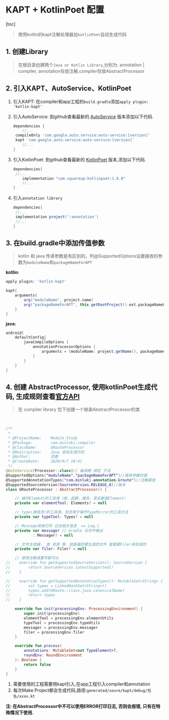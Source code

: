 # KAPT + KotlinPoet 配置

[toc]

> 使用kotlin的kapt注解处理器加`kotlinPoet`自动生成代码

## 1. 创建Library

> 在根目录创建两个`Java or Kotlin Library`,分别为: annotation | compiler, annotation存放注解,compiler存放AbstractProcessor

## 2. 引入KAPT、AutoService、KotlinPoet

1. 引入KAPT: 在compiler和app工程的`build.gradle`添加`apply plugin: 'kotlin-kapt'`

2. 引入AutoService: 到github查看最新的 [AutoService](https://github.com/google/auto) 版本添加以下代码.

   ```groovy
   dependencies {
       //...
   	compileOnly 'com.google.auto.service:auto-service:[version]'
   	kapt 'com.google.auto.service:auto-service:[version]'
       //...
   }
   ```

3. 引入KotlinPoet: 到github查看最新的 [KotlinPoet](https://github.com/square/kotlinpoet/tags) 版本,添加以下代码.

   ```groovy
   dependencies{
   	//...
       implementation "com.squareup:kotlinpoet:1.6.0"
       //...
   }
   ```

4. 引入`annotation library`

   ```groovy
   dependencies{
   	//...
   	implementation project(':annotation')
   	//...
   }
   ```

## 3. 在build.gradle中添加传值参数

> kotlin 和 java 传递参数是有区别的，列@SupportedOptions设置接收的参数为`moduleName`和`packageNameForAPT`

**kotlin:**

```groovy
apply plugin: 'kotlin-kapt'

kapt{
    arguments{
        arg("moduleName", project.name)
        arg("packageNameForAPT", this.getRootProject().ext.packageNameForAPT)
    }
}
```

**java:**

```groovy
android{
	defaultConfig{
		javaCompileOptions {
            annotationProcessorOptions {
                arguments = [moduleName: project.getName(), packageNameForAPT: packageNameForAPT]
            }
        }
	}
}
```



## 4. 创建 AbstractProcessor, 使用kotlinPoet生成代码, 生成规则查看[官方API](https://square.github.io/kotlinpoet/)

> 在 compiler library 包下创建一个继承AbstractProcessor的类

​

```kotlin
/**
 *
 * @ProjectName:    Module_Study
 * @Package:        com.minlukj.compiler
 * @ClassName:      GRouteProcessor
 * @Description:    Java 自动生成代码
 * @Author:         忞鹿
 * @CreateDate:     2020/9/7 10:41
 */
@AutoService(Processor::class)// 编译期 绑定 干活
@SupportedOptions("moduleName","packageNameForAPT")//接收参数的值
@SupportedAnnotationTypes("com.minlukj.annotation.Groute")//注解路径
@SupportedSourceVersion(SourceVersion.RELEASE_8)//版本
class GRouteProcessor : AbstractProcessor() {

    // 操作Element的工具类（类，函数，属性，其实都是Element）
    private var elementTool: Elements? = null

    // type(类信息)的工具类，包含用于操作TypeMirror的工具方法
    private var typeTool: Types? = null

    // Message用来打印 日志相关信息  == Log.i
    private var messager // Gradle 日志中输出
            : Messager? = null

    // 文件生成器， 类 资源 等，就是最终要生成的文件 是需要Filer来完成的
    private var filer: Filer? = null

    // 使用注解或重写都可以
//    override fun getSupportedSourceVersion(): SourceVersion {
//        return SourceVersion.latestSupported()
//    }

//    override fun getSupportedAnnotationTypes(): MutableSet<String> {
//        val types = LinkedHashSet<String>()
//        types.add(GRoute::class.java.canonicalName)
//        return types
//    }

    override fun init(processingEnv: ProcessingEnvironment) {
        super.init(processingEnv)
        elementTool = processingEnv.elementUtils
        typeTool = processingEnv.typeUtils
        messager = processingEnv.messager
        filer = processingEnv.filer
    }

    override fun process(
        annotations: MutableSet<out TypeElement>?,
        roundEnv: RoundEnvironment
    ): Boolean {
    	return false
    }
}
```



1. 需要使用的工程需要用kapt引入,在app工程引入compiler和annotation
2. 每次Make Project都会生成代码,路径:`generated/soure/kapt/debug/包名/xxxx.kt`

**注: 在AbstractProcessor中不可以使用ERROR打印日志, 否则会报错, 只有在特殊情况下使用.**
